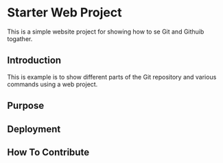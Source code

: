 # Starter Web Project

This is a simple website project for showing how to se Git and Githuib togather.

## Introduction

This is example is to show different parts of the Git repository and various commands using a web project.

## Purpose

## Deployment

## How To Contribute

